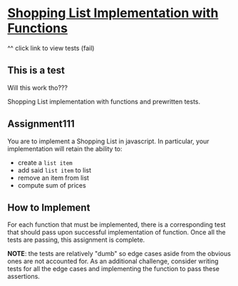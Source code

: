 # [Shopping List Implementation with Functions](https://fewdmaterials.github.io/JSR_Shopping_List_Functions/)
^^ click link to view tests (fail)

## This is a test

Will this work tho???

Shopping List implementation with functions and prewritten tests.

## Assignment111

You are to implement a Shopping List in javascript. In particular, your implementation will retain the ability to:

* create a `list item`
* add said `list item` to list
* remove an item from list
* compute sum of prices

## How to Implement

For each function that must be implemented, there is a corresponding test that should pass upon successful implementation of function. Once all the tests are passing, this assignment is complete.

**NOTE**: the tests are relatively "dumb" so edge cases aside from the obvious ones are not accounted for. As an additional challenge, consider writing tests for all the edge cases and implementing the function to pass these assertions.

